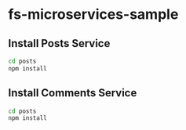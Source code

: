 # fs-microservices-sample

## Install Posts Service

```sh
cd posts
npm install
```

## Install Comments Service

```sh
cd posts
npm install
```
